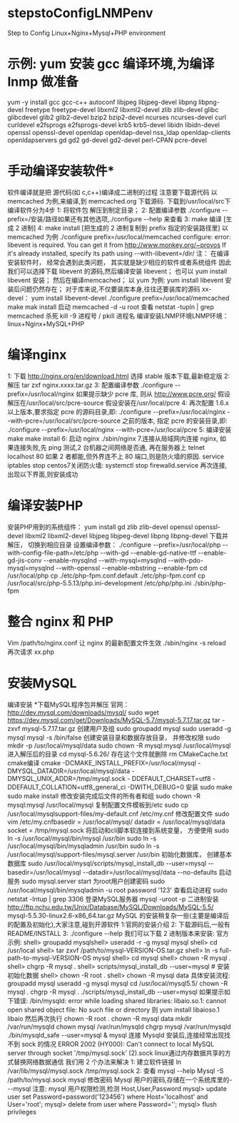 # stepstoConfigLNMPenv
Step to Config Linux+Nginx+Mysql+PHP environment
# 示例: yum 安装 gcc 编译环境,为编译 lnmp 做准备
yum -y install gcc gcc-c++ autoconf libjpeg libjpeg-devel libpng libpng-devel
freetype freetype-devel libxml2 libxml2-devel zlib zlib-devel glibc glibcdevel glib2 glib2-devel bzip2 bzip2-devel ncurses ncurses-devel curl curldevel e2fsprogs e2fsprogs-devel krb5 krb5-devel libidn libidn-devel openssl
openssl-devel openldap openldap-devel nss_ldap openldap-clients openldapservers gd gd2 gd-devel gd2-devel perl-CPAN pcre-devel
# ⼿动编译安装软件*
软件编译就是把 源代码(如 c,c++)编译成⼆进制的过程
注意要下载源代码
以 memcached 为例,来编译,到 memcached.org 下载源码.
下载到/usr/local/src下
编译软件分为4步
1: 将软件包 解压到制定⽬录；
2: 配置编译参数
./configure --prefix=/安装/路径如果还有其他选项,./configure --help 来查看
3: make 编译 [⽣成 2 进制]
4: make install [把⽣成的 2 进制复制到 prefix 指定的安装路径⾥]
以 memcached 为例
./configure prefix=/usr/local/memcached
configure: error: libevent is required. You can get it from http://www.monkey.org/~provos
If it's already installed, specify its path using --with-libevent=/dir/
注： 在编译安装软件时， 经常会遇到此类问题， 其实就是缺少相应的软件或者系统组件
因此
我们可以选择下载 libevent 的源码,然后编译安装 libevent；
也可以 yum install libevent 安装；
然后在编译memcached；
以 yum 为例:
yum install libevent 安装后问题仍然存在；
对于库来说,不仅要装库本身,往往还要装库的源码 xx-devel：
yum install libevent-devel
./configure prefix=/usr/local/memcached
make
mak install
启动
memcached -d -u root
查看
netstat -tupln | grep memcached
杀死
kill -9 进程号 / pkill 进程名
编译安装LNMP环境LNMP环境：
linux+Nginx+MySQL+PHP
# 编译nginx
1: 下载
http://nginx.org/en/download.html
选择 stable 版本下载,最新稳定版
2: 解压
tar zxf nginx.xxxx.tar.gz
3: 配置编译参数
./configure --prefix=/usr/local/nginx
如果提示缺少 pcre 库,
则从 http://www.pcre.org/
假设解压在/usr/local/src/pcre-source
假设安装在/usr/local/pcre
4: 再次配置
1.6.x以上版本,要求指定 pcre 的源码⽬录,即:
./configure --prefix=/usr/local/nginx
--with-pcre=/usr/local/src/pcre-source
之前的版本, 指定 pcre 的安装⽬录,即:
./configure --prefix=/usr/local/nginx
--with-pcre=/usr/local/pcre
5: 编译安装
make
make install
6: 启动 nginx
./sbin/nginx
7.连接从局域⽹内连接 nginx,
如果连接失败,先 ping 测试,2 台机器之间⽹络是否通,
再在服务器上 telnet localhost 80
如果 2 者都能,但外界连不上 80 端⼝,则是防⽕墙的原因.
service iptables stop
centos7关闭防⽕墙:
systemctl stop firewalld.service
再次连接,出现以下界⾯,则安装成功
# 编译安装PHP
安装PHP⽤到的系统组件：
yum install gd zlib zlib-devel openssl openssl-devel libxml2 libxml2-devel
libjpeg libjpeg-devel libpng libpng-devel
下载并解压， 切换到相应⽬录
设置编译参数：
./configure --prefix=/usr/local/php 
--with-config-file-path=/etc/php 
--with-gd 
--enable-gd-native-ttf 
--enable-gd-jis-conv 
--enable-mysqlnd 
--with-mysql=mysqlnd 
--with-pdo-mysql=mysqlnd 
--with-openssl 
--enable-mbstring 
--enable-fpm
cd /usr/local/php
cp ./etc/php-fpm.conf.default ./etc/php-fpm.conf
cp /usr/local/src/php-5.5.13/php.ini-development /etc/php/php.ini
./sbin/php-fpm
# 整合 nginx 和 PHP
Vim /path/to/nginx.conf
让 nginx 的最新配置⽂件⽣效
./sbin/nginx -s reload
再次请求 xx.php
# 安装MySQL
编译安装 *下载MySQL程序包并解压
官⽹： http://dev.mysql.com/downloads/mysql/
sudo wget https://dev.mysql.com/get/Downloads/MySQL-5.7/mysql-5.7.17.tar.gz
tar -zxvf mysql-5.7.17.tar.gz
创建⽤户及组
sudo groupadd mysql
sudo useradd -g mysql mysql -s /bin/false
创建安装⽬录和数据存放⽬录， 并修改权限
sudo mkdir -p /usr/local/mysql/data
sudo chown -R mysql:mysql /usr/local/mysql
进⼊解压后的⽬录
cd mysql-5.6.26/
存在这个⽂件就删除
rm CMakeCache.txt
cmake编译
cmake -DCMAKE_INSTALL_PREFIX=/usr/local/mysql -
DMYSQL_DATADIR=/usr/local/mysql/data -DMYSQL_UNIX_ADDR=/tmp/mysql.sock -
DDEFAULT_CHARSET=utf8 -DDEFAULT_COLLATION=utf8_general_ci -DWITH_DEBUG=0
安装
sudo make
sudo make install
修改安装完成后⽂件的所有者和组
sudo chown -R mysql:mysql /usr/local/mysql
复制配置⽂件模板到/etc
sudo cp /usr/local/mysqlsupport-files/my-default.cnf /etc/my.cnf
修改配置⽂件
sudo vim /etc/my.cnfbasedir = /usr/local/mysql/
datadir = /usr/local/mysql/data
socket = /tmp/mysql.sock
将启动和cli脚本软连接到系统变量， ⽅便使⽤
sudo ln -s /usr/local/mysql/bin/mysql /usr/bin
sudo ln -s /usr/local/mysql/bin/mysqladmin /usr/bin
sudo ln -s /usr/local/mysql/support-files/mysql.server /usr/bin
初始化数据库， 创建基本数据库
sudo /usr/local/mysql/scripts/mysql_install_db --user=mysql --
basedir=/usr/local/mysql --datadir=/usr/local/mysql/data --no-defaults
启动服务
sudo mysql.server start
为root⽤户创建密码
sudo /usr/local/mysql/bin/mysqladmin -u root password '123'
查看启动进程
sudo netstat -lntup | grep 3306
登录MySQL服务器
mysql -uroot -p
⼆进制安装
http://ftp.nchu.edu.tw/Unix/Database/MySQL/Downloads/MySQL-5.5/
mysql-5.5.30-linux2.6-x86_64.tar.gz
MySQL 的安装稍复杂⼀些(主要是编译后的配置及初始化),⼤家注意,碰到开源软件
1:官⽹的安装介绍
2: 下载源码后,⼀般有 README/INSTALL
3: ./configure --help
我们可以下载 2 进制版本来安装:
官⽅示例:
shell> groupadd mysqlshell> useradd -r -g mysql mysql
shell> cd /usr/local
shell> tar zxvf /path/to/mysql-VERSION-OS.tar.gz
shell> ln -s full-path-to-mysql-VERSION-OS mysql
shell> cd mysql
shell> chown -R mysql .
shell> chgrp -R mysql .
shell> scripts/mysql_install_db --user=mysql # 安装初始化数据
shell> chown -R root .
shell> chown -R mysql data
具体安装流程:
groupadd mysql
useradd -g mysql mysql
cd /usr/local/mysql5.5/
chown -R mysql .
chgrp -R mysql .
./scripts/mysql_install_db --user=mysql
如果提示如下错误:
/bin/mysqld: error while loading shared libraries: libaio.so.1: cannot open
shared object file: No such file or directory
则 yum install libaioso.1 libaio
然后再次执⾏
chown -R root .
chown -R mysql data
mkdir /var/run/mysqld
chown mysql /var/run/mysqld
chgrp mysql /var/run/mysqld
./bin/mysqld_safe --user=mysql &
mysql 连接
Mysqld 安装后,连接经常出现找不到 sock 的情况
ERROR 2002 (HY000): Can't connect to local MySQL server through socket
'/tmp/mysql.sock' (2).sock linux通过内存数据共享的⽅式替换⽹络数据通信
我们⽤ 2 个办法来解决
1: 建⽴软件链接
ln /var/lib/mysql/mysql.sock /tmp/mysql.sock
2: 查看 mysql --help
Mysql -S /path/to/mysql.sock
mysql 修改密码
Mysql ⽤户的密码,存储在⼀个系统库⾥的---mysql
注意: mysql ⽤户权限检测,检测 Host,User,Password
mysql> update user set Password=password('123456') where Host='localhost' and
User='root';
mysql> delete from user where Password='';
mysql> flush privileges
